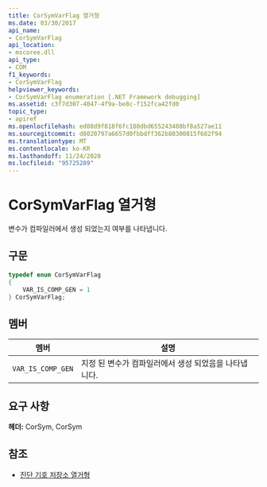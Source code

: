 ```yaml
---
title: CorSymVarFlag 열거형
ms.date: 03/30/2017
api_name:
- CorSymVarFlag
api_location:
- mscoree.dll
api_type:
- COM
f1_keywords:
- CorSymVarFlag
helpviewer_keywords:
- CorSymVarFlag enumeration [.NET Framework debugging]
ms.assetid: c3f7d307-4047-4f9a-be8c-f152fca42fd0
topic_type:
- apiref
ms.openlocfilehash: ed08d9f818f6fc180dbd655243488bf8a527ae11
ms.sourcegitcommit: d8020797a6657d0fbbdff362b80300815f682f94
ms.translationtype: MT
ms.contentlocale: ko-KR
ms.lasthandoff: 11/24/2020
ms.locfileid: "95725289"
---
```

# <a name="corsymvarflag-enumeration"></a>CorSymVarFlag 열거형

변수가 컴파일러에서 생성 되었는지 여부를 나타냅니다.  
  
## <a name="syntax"></a>구문  
  
```cpp  
typedef enum CorSymVarFlag
{  
    VAR_IS_COMP_GEN = 1  
} CorSymVarFlag;  
```  
  
## <a name="members"></a>멤버  
  
|멤버|설명|  
|------------|-----------------|  
|`VAR_IS_COMP_GEN`|지정 된 변수가 컴파일러에서 생성 되었음을 나타냅니다.|  
  
## <a name="requirements"></a>요구 사항  

 **헤더:** CorSym, CorSym  
  
## <a name="see-also"></a>참조

- [진단 기호 저장소 열거형](diagnostics-symbol-store-enumerations.md)
